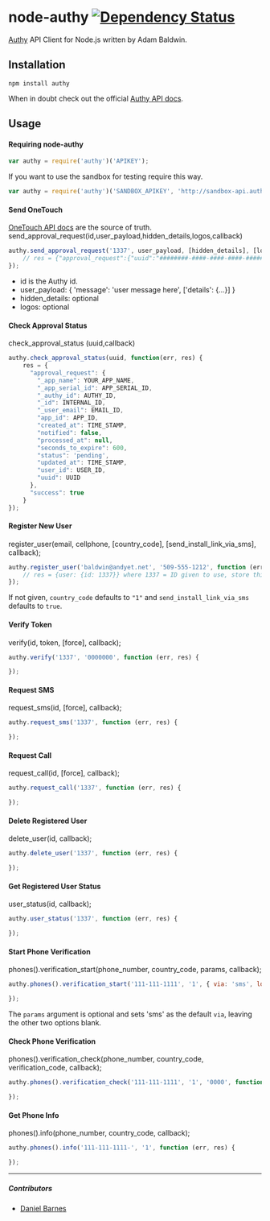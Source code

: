 # node-authy [![Dependency Status](https://david-dm.org/evilpacket/node-authy.png)](https://david-dm.org/evilpacket/node-authy)

[Authy](https://authy.com/) API Client for Node.js written by Adam Baldwin.

## Installation

```
npm install authy
```

When in doubt check out the official [Authy API docs](http://docs.authy.com/).

## Usage

#### Requiring node-authy

```javascript
var authy = require('authy')('APIKEY');
```

If you want to use the sandbox for testing require this way.

```javascript
var authy = require('authy')('SANDBOX_APIKEY', 'http://sandbox-api.authy.com');
```

#### Send OneTouch
[OneTouch API docs](http://docs.authy.com/onetouch.html#onetouch-api) are the source of truth.
send_approval_request(id,user_payload,hidden_details,logos,callback)
```javascript
authy.send_approval_request('1337', user_payload, [hidden_details], [logos], function (err, res) {
    // res = {"approval_request":{"uuid":"########-####-####-####-############"},"success":true}
});
```

* id is the Authy id.
* user_payload:  { 'message': 'user message here', ['details': {...}] }
* hidden_details: optional
* logos: optional 

#### Check Approval Status

check_approval_status (uuid,callback)
```javascript
authy.check_approval_status(uuid, function(err, res) {
    res = {
      "approval_request": {
        "_app_name": YOUR_APP_NAME,
        "_app_serial_id": APP_SERIAL_ID,
        "_authy_id": AUTHY_ID,
        "_id": INTERNAL_ID,
        "_user_email": EMAIL_ID,
        "app_id": APP_ID,
        "created_at": TIME_STAMP,
        "notified": false,
        "processed_at": null,
        "seconds_to_expire": 600,
        "status": 'pending',
        "updated_at": TIME_STAMP,
        "user_id": USER_ID,
        "uuid": UUID
      },
      "success": true
    }
});
```
#### Register New User

register_user(email, cellphone, [country_code], [send_install_link_via_sms], callback);


```javascript
authy.register_user('baldwin@andyet.net', '509-555-1212', function (err, res) {
    // res = {user: {id: 1337}} where 1337 = ID given to use, store this someplace
});
```

If not given, `country_code` defaults to `"1"` and `send_install_link_via_sms` defaults to `true`.

#### Verify Token

verify(id, token, [force], callback);

```javascript
authy.verify('1337', '0000000', function (err, res) {

});
```

#### Request SMS

request_sms(id, [force], callback);

```javascript
authy.request_sms('1337', function (err, res) {

});
```

#### Request Call 

request_call(id, [force], callback);

```javascript
authy.request_call('1337', function (err, res) {

});
```

#### Delete Registered User

delete_user(id, callback);

```javascript
authy.delete_user('1337', function (err, res) {

});
```

#### Get Registered User Status

user_status(id, callback);

```javascript
authy.user_status('1337', function (err, res) {

});
```

#### Start Phone Verification

phones().verification_start(phone_number, country_code, params, callback);

```javascript
authy.phones().verification_start('111-111-1111', '1', { via: 'sms', locale: 'pl', custom_message: 'My message' }, function(err, res) {

});
```

The `params` argument is optional and sets 'sms' as the default `via`, leaving the other two options blank.


#### Check Phone Verification

phones().verification_check(phone_number, country_code, verification_code, callback);

```javascript
authy.phones().verification_check('111-111-1111', '1', '0000', function (err, res) {

});
```

#### Get Phone Info

phones().info(phone_number, country_code, callback);

```javascript
authy.phones().info('111-111-1111-', '1', function (err, res) {

});
```

***

##### Contributors

- [Daniel Barnes](https://github.com/DanielBarnes)
